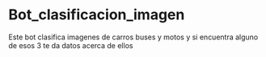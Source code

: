 # Bot_clasificacion_imagen
Este bot clasifica imagenes de carros buses y motos y si encuentra alguno de esos 3 te da datos acerca de ellos
